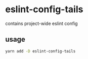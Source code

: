 # eslint-config-tails

contains project-wide eslint config

## usage

```sh
yarn add -D eslint-config-tails

```
